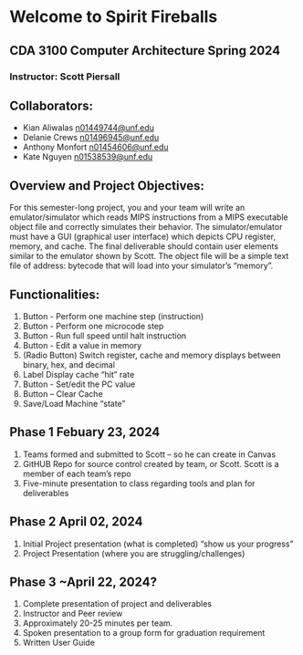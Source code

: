 # Welcome to Spirit Fireballs
## CDA 3100 Computer Architecture Spring 2024
### Instructor: Scott Piersall

## Collaborators: 
* Kian Aliwalas      n01449744@unf.edu
* Delanie Crews      n01496945@unf.edu
* Anthony Monfort    n01454606@unf.edu
* Kate Nguyen        n01538539@unf.edu

## Overview and Project Objectives:
For this semester-long project, you and your team will write an emulator/simulator which reads MIPS instructions from a MIPS executable object file and correctly simulates their behavior. The simulator/emulator must have a GUI (graphical user interface) which depicts CPU register, memory, and cache. The final deliverable should contain user elements similar to the emulator shown by Scott.
The object file will be a simple text file of address: bytecode that will load into your simulator’s “memory”. 


## Functionalities:
1.	Button - Perform one machine step (instruction)
2.	Button - Perform one microcode step
3.	Button - Run full speed until halt instruction
4.	Button - Edit a value in memory
5.	(Radio Button) Switch register, cache and memory displays between binary, hex, and decimal
6.	Label Display cache “hit” rate
7.	Button - Set/edit the PC value
8.	Button – Clear Cache
9.	Save/Load Machine “state”

## Phase 1 Febuary 23, 2024
1.	Teams formed and submitted to Scott – so he can create in Canvas
2.	GitHUB Repo for source control created by team, or Scott. Scott is a member of each team’s repo
3.	Five-minute presentation to class regarding tools and plan for deliverables

## Phase 2 April 02, 2024
1.	Initial Project presentation (what is completed) “show us your progress”
2.	Project Presentation (where you are struggling/challenges)

## Phase 3 ~April 22, 2024?
1.	Complete presentation of project and deliverables
2.	Instructor and Peer review
3.	Approximately 20-25 minutes per team.
4.	Spoken presentation to a group form for graduation requirement
5.	Written User Guide
